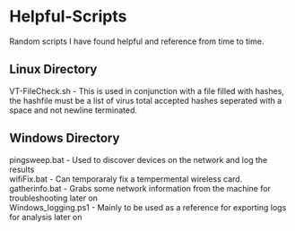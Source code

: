 # Helpful-Scripts
Random scripts I have found helpful and reference from time to time.

## Linux Directory
VT-FileCheck.sh -  This is used in conjunction with a file filled with hashes, the hashfile must be a list of virus total accepted hashes seperated with a space and not newline terminated.


## Windows Directory
pingsweep.bat <ip-addr> - Used to discover devices on the network and log the results<br>
wifiFix.bat - Can temporaraly fix a tempermental wireless card.<br>
gatherinfo.bat - Grabs some network information from the machine for troubleshooting later on<br>
Windows_logging.ps1 - Mainly to be used as a reference for exporting logs for analysis later on<br>
